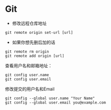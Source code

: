# Git



- 修改远程仓库地址

```
git remote origin set-url [url]
```

- 如果你想先删后加的话

```
git remote rm origin
git remote add origin [url]
```

查看用户名和邮箱地址：

```
git config user.name
git config user.email
```

修改提交的用户名和Email

```
git config --global user.name "Your Name"  
git config --global user.email you@example.com
```

 

 